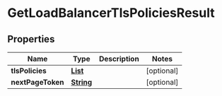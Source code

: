 

# GetLoadBalancerTlsPoliciesResult


## Properties

| Name | Type | Description | Notes |
|------------ | ------------- | ------------- | -------------|
|**tlsPolicies** | [**List**](List.md) |  |  [optional] |
|**nextPageToken** | [**String**](String.md) |  |  [optional] |



